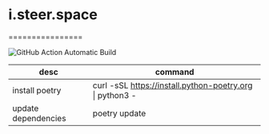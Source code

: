 # i.steer.space

================

![GitHub Action Automatic Build](https://github.com/steermomo/steermomo.github.io/workflows/Python%20application/badge.svg?branch=origin)

| desc | command |
| --- | --- |
| install poetry | curl -sSL https://install.python-poetry.org \| python3 - |
| update dependencies | poetry update |


